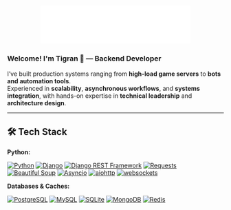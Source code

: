 <p align="center">
  <img src="assets/logo.svg" alt="tigdav Logo" width="350"/>
</p>

### Welcome! I'm Tigran 👋 — Backend Developer

I’ve built production systems ranging from **high-load game servers** to **bots and automation tools**.  
Experienced in **scalability**, **asynchronous workflows**, and **systems integration**,
with hands-on expertise in **technical leadership** and **architecture design**.

---

## 🛠️ Tech Stack

**Python:**

[![Python](https://img.shields.io/badge/Python-3776AB?logo=python&logoColor=white)](https://www.python.org/)
[![Django](https://img.shields.io/badge/Django-092E20?logo=django&logoColor=white)](https://www.djangoproject.com/)
[![Django REST Framework](https://img.shields.io/badge/Django%20REST%20Framework-092E20?logo=django&logoColor=white)](https://www.django-rest-framework.org/)
[![Requests](https://img.shields.io/badge/Requests-3776AB?logo=python&logoColor=white)](https://requests.readthedocs.io/)
[![Beautiful Soup](https://img.shields.io/badge/Beautiful%20Soup-4B8BBE?logo=python&logoColor=white)](https://www.crummy.com/software/BeautifulSoup/bs4/doc/)
[![Asyncio](https://img.shields.io/badge/Asyncio-3776AB?logo=python&logoColor=white)](https://docs.python.org/3/library/asyncio.html)
[![aiohttp](https://img.shields.io/badge/aiohttp-2C5BB4?logo=python&logoColor=white)](https://docs.aiohttp.org)
[![websockets](https://img.shields.io/badge/websockets-333333?logo=python&logoColor=white)](https://websockets.readthedocs.io/)

**Databases & Caches:**

[![PostgreSQL](https://img.shields.io/badge/PostgreSQL-4169E1?logo=postgresql&logoColor=white)](https://www.postgresql.org/)
[![MySQL](https://img.shields.io/badge/MySQL-4479A1?logo=mysql&logoColor=white)](https://www.mysql.com/)
[![SQLite](https://img.shields.io/badge/SQLite-003B57?logo=sqlite&logoColor=white)](https://www.sqlite.org/)
[![MongoDB](https://img.shields.io/badge/MongoDB-47A248?logo=mongodb&logoColor=white)](https://www.mongodb.com/)
[![Redis](https://img.shields.io/badge/Redis-DC382D?logo=redis&logoColor=white)](https://redis.io/)